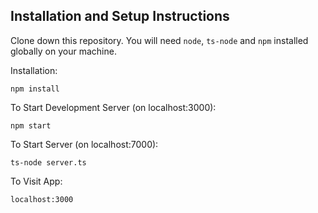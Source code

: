 ## Installation and Setup Instructions

Clone down this repository. You will need `node`, `ts-node` and `npm` installed globally on your machine.

Installation:

`npm install`

To Start Development Server (on localhost:3000):

`npm start`

To Start Server (on localhost:7000):

`ts-node server.ts`

To Visit App:

`localhost:3000`
